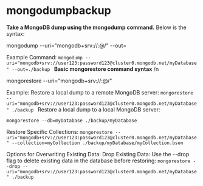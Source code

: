 # mongodumpbackup

**Take a MongoDB dump using the mongodump command.**
Below is the syntax:

mongodump --uri="mongodb+srv://<username>:<password>@<cluster-url>/<database>" --out=<output-directory-path>

Example Command:
 `mongodump --uri="mongodb+srv://user123:password123@cluster0.mongodb.net/myDatabase" --out=./backup
`
**Basic mongorestore command syntax** /n

mongorestore --uri="mongodb+srv://<username>:<password>@<cluster-url>/<database>" <dump-folder-path>

Example:
Restore a local dump to a remote MongoDB server:
  `mongorestore --uri="mongodb+srv://user123:password123@cluster0.mongodb.net/myDatabase" ./backup
`
Restore a local dump to a local MongoDB server:

 `mongorestore --db=myDatabase ./backup/myDatabase`

Restore Specific Collections:
 `mongorestore --uri="mongodb+srv://user123:password123@cluster0.mongodb.net/myDatabase" --collection=myCollection ./backup/myDatabase/myCollection.bson
`

Options for Overwriting Existing Data:
 Drop Existing Data: Use the --drop flag to delete existing data in the database before restoring:
 `mongorestore --drop --uri="mongodb+srv://user123:password123@cluster0.mongodb.net/myDatabase" ./backup
`
